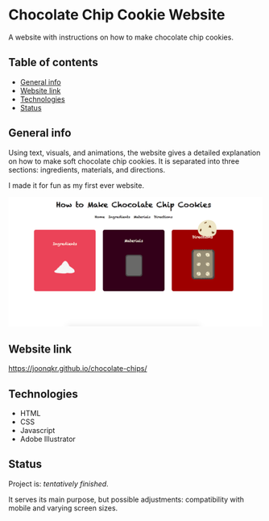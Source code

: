 # Chocolate Chip Cookie Website
A website with instructions on how to make chocolate chip cookies.

## Table of contents
* [General info](#general-info)
* [Website link](#website-link)
* [Technologies](#technologies)
* [Status](#status)

## General info
Using text, visuals, and animations, the website gives a detailed explanation on
how to make soft chocolate chip cookies. It is separated into three sections: ingredients,
materials, and directions.

I made it for fun as my first ever website.

![Website Screenshot](assets/images/website_screenshot.png)

## Website link
https://joonqkr.github.io/chocolate-chips/

## Technologies
* HTML
* CSS
* Javascript
* Adobe Illustrator

## Status
Project is: _tentatively finished_.

It serves its main purpose, but possible adjustments: compatibility with mobile and varying screen sizes.
